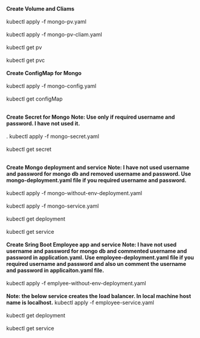 **Create Volume and Cliams**
<br><br>
kubectl apply -f mongo-pv.yaml
<br><br>
kubectl apply -f mongo-pv-cliam.yaml
<br><br>
kubectl get pv
<br><br>
kubectl get pvc
<br><br>
**Create ConfigMap for Mongo**
<br><br>
kubectl apply -f mongo-config.yaml
<br><br>
kubectl get configMap
<br><br>

**Create Secret for Mongo**
**Note: Use only if required username and password. I have not used it.**
<br><br>.
kubectl apply -f mongo-secret.yaml
<br><br>
kubectl get secret
<br><br>

**Create Mongo deployment and service**
**Note: I have not used username and password for mongo db and removed username and password. Use mongo-deployment.yaml file if you required username and password.**
<br><br>
kubectl apply -f mongo-without-env-deployment.yaml
<br><br>
kubectl apply -f mongo-service.yaml
<br><br>
kubectl get deployment
<br><br>
kubectl get service
<br><br>
**Create Sring Boot Employee app and service**
**Note: I have not used username and password for mongo db and commented username and password in application.yaml. Use employee-deployment.yaml file if you required username and password and also un comment the username and password in applicaiton.yaml file.**
<br><br>
kubectl apply -f emplyee-without-env-deployment.yaml
<br><br>
**Note: the below service creates the load balancer. In local machine host name is localhost.**
kubectl apply -f employee-service.yaml
<br><br>
kubectl get deployment
<br><br>
kubectl get service
<br><br>

